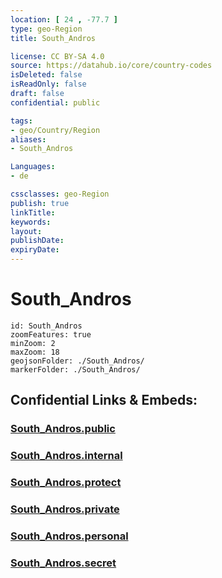 ```yaml
---
location: [ 24 , -77.7 ] 
type: geo-Region
title: South_Andros

license: CC BY-SA 4.0
source: https://datahub.io/core/country-codes
isDeleted: false
isReadOnly: false
draft: false
confidential: public

tags:
- geo/Country/Region
aliases:
- South_Andros

Languages:
- de

cssclasses: geo-Region
publish: true
linkTitle: 
keywords: 
layout: 
publishDate: 
expiryDate: 
---
```


# South_Andros

```leaflet
id: South_Andros
zoomFeatures: true 
minZoom: 2 
maxZoom: 18
geojsonFolder: ./South_Andros/
markerFolder: ./South_Andros/
```


## Confidential Links & Embeds: 

### [South_Andros.public](/_public/\Earth\Continent\America~Caribbean\Bahamas\Districts~BahamasSouth_Andros.public.md) 

### [South_Andros.internal](/_internal/\Earth\Continent\America~Caribbean\Bahamas\Districts~BahamasSouth_Andros.internal.md) 

### [South_Andros.protect](/_protect/\Earth\Continent\America~Caribbean\Bahamas\Districts~BahamasSouth_Andros.protect.md) 

### [South_Andros.private](/_private/\Earth\Continent\America~Caribbean\Bahamas\Districts~BahamasSouth_Andros.private.md) 

### [South_Andros.personal](/_personal/\Earth\Continent\America~Caribbean\Bahamas\Districts~BahamasSouth_Andros.personal.md) 

### [South_Andros.secret](/_secret/\Earth\Continent\America~Caribbean\Bahamas\Districts~BahamasSouth_Andros.secret.md)

